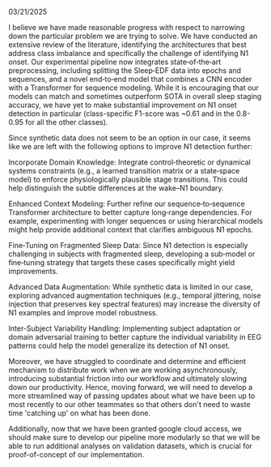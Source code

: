 03/21/2025

I believe we have made reasonable progress with respect to narrowing down the particular problem we are trying to solve. We have conducted an extensive review of the literature, identifying the architectures that best address class imbalance and specifically the challenge of identifying N1 onset. Our experimental pipeline now integrates state‑of‑the‑art preprocessing, including splitting the Sleep‑EDF data into epochs and sequences, and a novel end‑to‑end model that combines a CNN encoder with a Transformer for sequence modeling. While it is encouraging that our models can match and sometimes outperform SOTA in overall sleep staging accuracy, we have yet to make substantial improvement on N1 onset detection in particular (class-specific F1-score was ~0.61 and in the 0.8-0.95 for all the other classes).

Since synthetic data does not seem to be an option in our case, it seems like we are left with the following options to improve N1 detection further:

Incorporate Domain Knowledge:
Integrate control‑theoretic or dynamical systems constraints (e.g., a learned transition matrix or a state‑space model) to enforce physiologically plausible stage transitions. This could help distinguish the subtle differences at the wake–N1 boundary.

Enhanced Context Modeling:
Further refine our sequence‑to‑sequence Transformer architecture to better capture long‑range dependencies. For example, experimenting with longer sequences or using hierarchical models might help provide additional context that clarifies ambiguous N1 epochs.

Fine‑Tuning on Fragmented Sleep Data:
Since N1 detection is especially challenging in subjects with fragmented sleep, developing a sub‑model or fine‑tuning strategy that targets these cases specifically might yield improvements.

Advanced Data Augmentation:
While synthetic data is limited in our case, exploring advanced augmentation techniques (e.g., temporal jittering, noise injection that preserves key spectral features) may increase the diversity of N1 examples and improve model robustness.

Inter-Subject Variability Handling:
Implementing subject adaptation or domain adversarial training to better capture the individual variability in EEG patterns could help the model generalize its detection of N1 onset.

Moreover, we have struggled to coordinate and determine and efficient mechanism to distribute work when we are working asynchronously, introducing substantial friction into our workflow and ultimately slowing down our productivity. Hence, moving forward, we will need to develop a more streamlined way of passing updates about what we have been up to most recently to our other teammates so that others don't need to waste time 'catching up' on what has been done.

Additionally, now that we have been granted google cloud access, we should make sure to develop our pipeline more modularly so that we will be able to run additional analyses on validation datasets, which is crucial for proof-of-concept of our implementation.